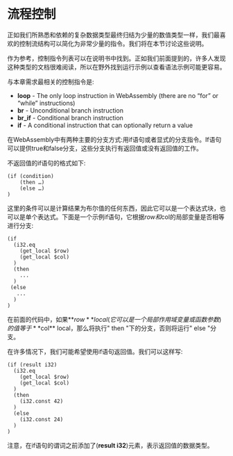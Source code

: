 # 流程控制

正如我们所熟悉和依赖的复杂数据类型最终归结为少量的数值类型一样，我们最喜欢的控制流结构可以简化为非常少量的指令。我们将在本节讨论这些说明。

作为参考，控制指令列表可以在说明书中找到。正如我们前面提到的，许多人发现这种类型的文档很难阅读，所以在野外找到运行示例以查看语法示例可能更容易。

与本章需求最相关的控制指令是:
- **loop** - The only loop instruction in WebAssembly (there are no “for” or “while” instructions)
- **br** - Unconditional branch instruction
- **br_if** - Conditional branch instruction
- **if** - A conditional instruction that can optionally return a value

在WebAssembly中有两种主要的分支方式:用if语句或者显式的分支指令。If语句可以提供true和false分支，这些分支执行有返回值或没有返回值的工作。

不返回值的if语句的格式如下:

```webassembly
(if (condition)
    (then …)
    (else …)
)
```

这里的条件可以是计算结果为布尔值的任何东西，因此它可以是一个表达式块，也可以是单个表达式。下面是一个示例if语句，它根据$row和$col的局部变量是否相等进行分支:

```webassembly
(if
  (i32.eq
    (get_local $row)
    (get_local $col)
  )
  (then
    ...
  )
 (else
   ...
  )
)
```

在前面的代码中，如果**$row** local(它可以是一个局部作用域变量或函数参数)的值等于**$col** local，那么将执行" then "下的分支，否则将运行" else "分支。

在许多情况下，我们可能希望使用if语句返回值。我们可以这样写:

```webassembly
(if (result i32)
  (i32.eq
    (get_local $row)
    (get_local $col)
  )
  (then
    (i32.const 42)
  )
  (else
    (i32.const 24)
  )
)
```

注意，在if语句的谓词之前添加了(**result i32**)元素，表示返回值的数据类型。